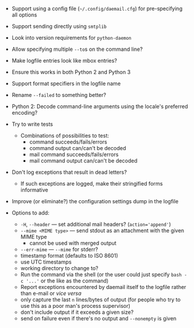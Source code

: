 - Support using a config file (`~/.config/daemail.cfg`) for pre-specifying all
  options
- Support sending directly using `smtplib`
- Look into version requirements for `python-daemon`
- Allow specifying multiple `--to`s on the command line?
- Make logfile entries look like mbox entries?
- Ensure this works in both Python 2 and Python 3
- Support format specifiers in the logfile name
- Rename `--failed` to something better?
- Python 2: Decode command-line arguments using the locale's preferred encoding?
- Try to write tests
    - Combinations of possibilities to test:
        - command succeeds/fails/errors
        - command output can/can't be decoded
        - mail command succeeds/fails/errors
        - mail command output can/can't be decoded
- Don't log exceptions that result in dead letters?
    - If such exceptions are logged, make their stringified forms informative
- Improve (or eliminate?) the configuration settings dump in the logfile

- Options to add:
    - `-H`, `--header` — set additional mail headers? (`action='append'`)
    - `--mime <MIME type>` — send stdout as an attachment with the given MIME
      type
        - cannot be used with merged output
    - `--err-mime` — `--mime` for stderr?
    - timestamp format (defaults to ISO 8601)
    - use UTC timestamps
    - working directory to change to?
    - Run the command via the shell (or the user could just specify `bash -c
      '...'` or the like as the command)
    - Report exceptions encountered by daemail itself to the logfile rather
      than e-mail or _vice versa_
    - only capture the last `n` lines/bytes of output (for people who try to
      use this as a poor man's process supervisor)
    - don't include output if it exceeds a given size?
    - send on failure even if there's no output and `--nonempty` is given
